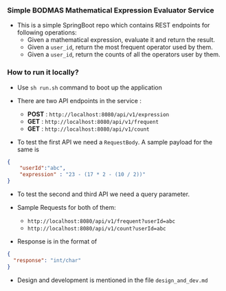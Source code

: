 ### Simple BODMAS Mathematical Expression Evaluator Service

- This is a simple SpringBoot repo which contains REST endpoints for following operations:
  - Given a mathematical expression, evaluate it and return the result.
  - Given a `user_id`, return the most frequent operator used by them.
  - Given a `user_id`, return the counts of all the operators user by them.

### How to run it locally?
- Use `sh run.sh` command to boot up the application
 
- There are two API endpoints in the service :
  - **POST** : `http://localhost:8080/api/v1/expression`
  - **GET** : `http://localhost:8080/api/v1/frequent`
  - **GET** : `http://localhost:8080/api/v1/count`

- To test the first API we need a `RequestBody`. A sample payload for the same is 
```json
{
    "userId":"abc",
    "expression" : "23 - (17 * 2 - (10 / 2))"
}
```

- To test the second and third API we need a query parameter. 
- Sample Requests for both of them:
  - `http://localhost:8080/api/v1/frequent?userId=abc`
  - `http://localhost:8080/api/v1/count?userId=abc`

- Response is in the format of
```json
{
  "response": "int/char"
}
```

- Design and development is mentioned in the file `design_and_dev.md`
 